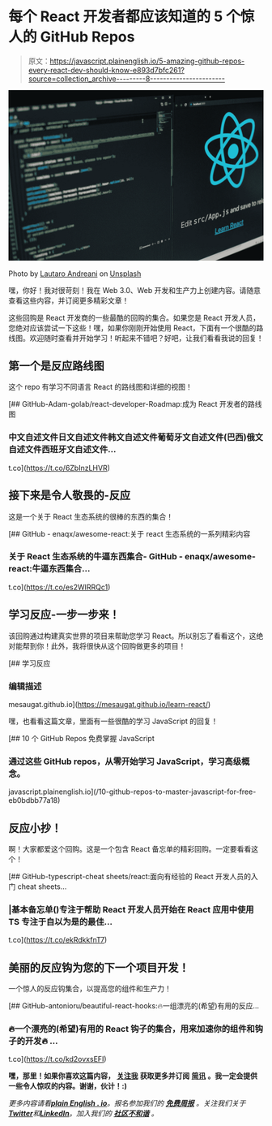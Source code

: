 # 每个 React 开发者都应该知道的 5 个惊人的 GitHub Repos

> 原文：<https://javascript.plainenglish.io/5-amazing-github-repos-every-react-dev-should-know-e893d7bfc261?source=collection_archive---------8----------------------->

![](img/d8996538825f9a2246b6cebdb5df6321.png)

Photo by [Lautaro Andreani](https://unsplash.com/@lautaroandreani?utm_source=medium&utm_medium=referral) on [Unsplash](https://unsplash.com?utm_source=medium&utm_medium=referral)

嘿，你好！我对很苛刻！我在 Web 3.0、Web 开发和生产力上创建内容。请随意查看这些内容，并订阅更多精彩文章！

这些回购是 React 开发商的一些最酷的回购的集合。如果您是 React 开发人员，您绝对应该尝试一下这些！嘿，如果你刚刚开始使用 React，下面有一个很酷的路线图。欢迎随时查看并开始学习！听起来不错吧？好吧，让我们看看我说的回复！

## 第一个是反应路线图

这个 repo 有学习不同语言 React 的路线图和详细的视图！

[](https://t.co/6ZbInzLHVR) [## GitHub-Adam-golab/react-developer-Roadmap:成为 React 开发者的路线图

### 中文自述文件日文自述文件韩文自述文件葡萄牙文自述文件(巴西)俄文自述文件西班牙文自述文件…

t.co](https://t.co/6ZbInzLHVR) 

## 接下来是令人敬畏的-反应

这是一个关于 React 生态系统的很棒的东西的集合！

[](https://t.co/es2WIRRQc1) [## GitHub - enaqx/awesome-react:关于 react 生态系统的一系列精彩内容

### 关于 React 生态系统的牛逼东西集合- GitHub - enaqx/awesome-react:牛逼东西集合…

t.co](https://t.co/es2WIRRQc1) 

## 学习反应-一步一步来！

该回购通过构建真实世界的项目来帮助您学习 React。所以别忘了看看这个，这绝对能帮到你！此外，我将很快从这个回购做更多的项目！

 [## 学习反应

### 编辑描述

mesaugat.github.io](https://mesaugat.github.io/learn-react/) 

嘿，也看看这篇文章，里面有一些很酷的学习 JavaScript 的回复！

[](/10-github-repos-to-master-javascript-for-free-eb0bdbb77a18) [## 10 个 GitHub Repos 免费掌握 JavaScript

### 通过这些 GitHub repos，从零开始学习 JavaScript，学习高级概念。

javascript.plainenglish.io](/10-github-repos-to-master-javascript-for-free-eb0bdbb77a18) 

## 反应小抄！

啊！大家都爱这个回购。这是一个包含 React 备忘单的精彩回购。一定要看看这个！

[](https://t.co/ekRdkkfnT7) [## GitHub-typescript-cheat sheets/react:面向有经验的 React 开发人员的入门 cheat sheets…

### |基本备忘单()专注于帮助 React 开发人员开始在 React 应用中使用 TS 专注于自以为是的最佳…

t.co](https://t.co/ekRdkkfnT7) 

## 美丽的反应钩为您的下一个项目开发！

一个惊人的反应钩集合，以提高您的组件和生产力！

[](https://t.co/kd2ovxsEFI) [## GitHub-antonioru/beautiful-react-hooks:🔥一组漂亮的(希望)有用的反应…

### 🔥一个漂亮的(希望)有用的 React 钩子的集合，用来加速你的组件和钩子的开发🔥 …

t.co](https://t.co/kd2ovxsEFI) 

**嘿，那里！如果你喜欢这篇内容，** [**关注我**](https://medium.com/@harshithv) **获取更多并订阅** [**简讯**](https://harshithv.medium.com/subscribe) **。我一定会提供一些令人惊叹的内容。谢谢，伙计！:)**

*更多内容请看*[***plain English . io***](https://plainenglish.io/)*。报名参加我们的* [***免费周报***](http://newsletter.plainenglish.io/) *。关注我们关于*[***Twitter***](https://twitter.com/inPlainEngHQ)*和*[***LinkedIn***](https://www.linkedin.com/company/inplainenglish/)*。加入我们的* [***社区不和谐***](https://discord.gg/GtDtUAvyhW) *。*